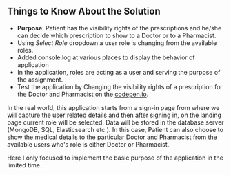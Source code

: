 ## Things to Know About the Solution

- **Purpose**: Patient has the visibility rights of the prescriptions and he/she can decide which prescription to show to a Doctor or to a Pharmacist. 
- Using *Select Role* dropdown a user role is changing from the available roles.
- Added console.log at various places to display the behavior of application
- In the application, roles are acting as a user and serving the purpose of the assignment.
- Test the application by Changing the visibility rights of a prescription for the Doctor and Pharmacist on the [codepen.io](https://codepen.io/RakeshKrSharma/pen/JyJmgR). 

In the real world, this application starts from a sign-in page from where we will capture the user related details and then after signing in, on the landing page current role will be selected. Data will be stored in the database server (MongoDB, SQL, Elasticsearch etc.). In this case, Patient can also choose to show the medical details to the particular Doctor and Pharmacist from the available users who's role is either Doctor or Pharmacist. 

Here I only focused to implement the basic purpose of the application in the limited time.